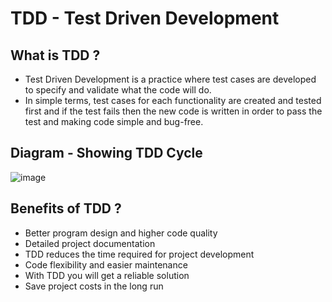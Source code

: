 # TDD - Test Driven Development

## What is TDD ?
- Test Driven Development is a practice where test cases are developed to specify and validate what the code will do. 
- In simple terms, test cases for each functionality are created and tested first and if the test fails then the new code is written in order to pass the test and making code simple and bug-free.

## Diagram - Showing TDD Cycle 
![image](https://user-images.githubusercontent.com/97620055/183910129-46da16fc-bff1-47eb-9bef-b551b9944762.png)

## Benefits of TDD ?

-  Better program design and higher code quality
-  Detailed project documentation
-  TDD reduces the time required for project development
-  Code flexibility and easier maintenance
-  With TDD you will get a reliable solution
-  Save project costs in the long run


